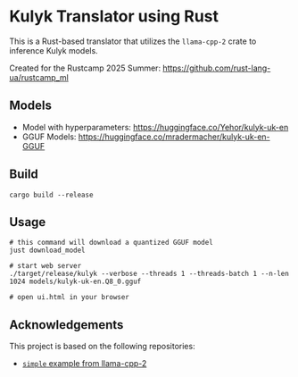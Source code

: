 # Kulyk Translator using Rust

This is a Rust-based translator that utilizes the `llama-cpp-2` crate to inference Kulyk models.

Created for the Rustcamp 2025 Summer: https://github.com/rust-lang-ua/rustcamp_ml

## Models

- Model with hyperparameters: https://huggingface.co/Yehor/kulyk-uk-en
- GGUF Models: https://huggingface.co/mradermacher/kulyk-uk-en-GGUF

## Build

```shell
cargo build --release
```

## Usage

```shell
# this command will download a quantized GGUF model
just download_model

# start web server
./target/release/kulyk --verbose --threads 1 --threads-batch 1 --n-len 1024 models/kulyk-uk-en.Q8_0.gguf

# open ui.html in your browser
```

## Acknowledgements

This project is based on the following repositories:

- [`simple` example from llama-cpp-2](https://github.com/utilityai/llama-cpp-rs/tree/main/examples/simple)
